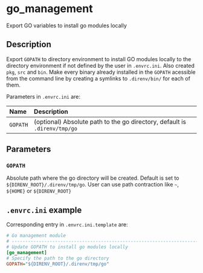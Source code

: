 # go_management
Export GO variables to install go modules locally

## Description

Export `GOPATH` to directory environment to install GO modules locally to
the directory environment if not defined by the user in `.envrc.ini`. Also
created `pkg`, `src` and `bin`. Make every binary already installed in the
`GOPATH` acessible from the command line by creating a symlinks to
`.direnv/bin/` for each of them.

<!-- TODO @rdeville: Write go module management -->

Parameters in `.envrc.ini` are:

<!-- TODO @rdeville: Write go module management in below array -->

<center>

| Name     | Description                                                               |
| :------- | :------------------------------------------------------------------------ |
| `GOPATH` | (optional) Absolute path to the go directory, default is `.direnv/tmp/go` |

</center>

## Parameters

### `GOPATH`

Absolute path where the go directory will be created. Default is set to
`${DIRENV_ROOT}/.direnv/tmp/go`. User can use path contraction like `~`,
`${HOME}` or `${DIRENV_ROOT}`

## `.envrc.ini` example

Corresponding entry in `.envrc.ini.template` are:

```ini
# Go management module
# ------------------------------------------------------------------------------
# Update GOPATH to install go modules locally
[go_management]
# Specify the path to the go directory
GOPATH="${DIRENV_ROOT}/.direnv/tmp/go"
```
